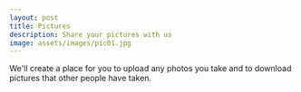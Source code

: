 ```yaml
---
layout: post
title: Pictures
description: Share your pictures with us
image: assets/images/pic01.jpg
---
```


We'll create a place for you to upload any photos you take and to download pictures that other people have taken.